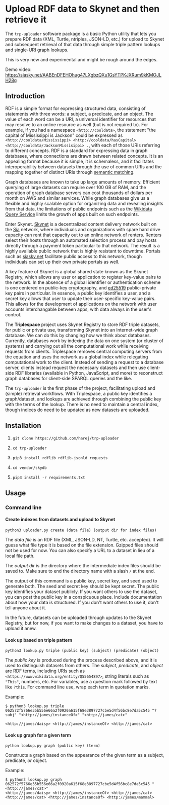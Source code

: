 # Upload RDF data to Skynet and then retrieve it

The `trp-uploader` software package is a basic Python utility that lets you prepare RDF data (XML, Turtle, ntriples, JSON-LD, etc.) for upload to Skynet and subsequent retrieval of that data through simple triple pattern lookups and single-URI graph lookups.

This is very new and experimental and might be rough around the edges.

Demo video: https://siasky.net/AABEnDFEHOhug47LXgbzQXu1GsYTPKJXRum9kKMOJLH28g

## Introduction
RDF is a simple format for expressing structured data, consisting of statements with three words: a subject, a predicate, and an object. The value of each word can be a URI, a universal identifier for resources that may resolve to an online resource as well (but is not required to). For example, if you had a namespace `<http://cooldata>`, the statement "the capital of Mississippi is Jackson" could be expressed as `<http://cooldata/Mississippi> <http://cooldata/hasCapital> <http://cooldata/JacksonMissisippi> .`, with each of those URIs referring to different concepts. RDF is a standard for expressing data in graph databases, where connections are drawn between related concepts. It is an appealing format because it is simple, it is schemaless, and it facilitates interoperability between datasets through the use of common URIs and the mapping together of distinct URIs through [semantic matching](https://en.wikipedia.org/wiki/Semantic_matching).

Graph databases are known to take up large amounts of memory. Efficient querying of large datasets can require over 100 GB of RAM, and the operation of graph database servers can cost thousands of dollars per month on AWS and similar services. While graph databases give us a flexible and highly scalable option for organizing data and revealing insights from that data, the limitations of public endpoints such as the [Wikidata Query Service](https://query.wikidata.org) limits the growth of apps built on such endpoints.

Enter Skynet. [Skynet](https://siasky.net) is a decentralized content delivery network built on the [Sia](https://sia.tech) network, where individuals and organizations with spare hard drive capacity can rent that capacity out to an online network of renters. Renters select their hosts through an automated selection process and pay hosts directly through a payment token particular to that network. The result is a highly available public network that is highly resistant to downtime. Portals such as [siasky.net](https://siasky.net) facilitate public access to this network, though individuals can set up their own private portals as well.

A key feature of Skynet is a global shared state known as the Skynet Registry, which allows any user or application to register key-value pairs to the network. In the absence of a global identifier or authentication scheme is one centered on public-key cryptography, and [ed25519](https://ed25519.cr.yp.to) public-private key pairs in particular. In essence, a public key identifies a user, and a secret key allows that user to update their user-specific key-value pairs. This allows for the development of applications on the network with user accounts interchangable between apps, with data always in the user's control.

The **Triplespace** project uses Skynet Registry to store RDF triple datasets, for public or private use, transforming Skynet into an Internet-wide graph database. We can do this by changing how we think about databases. Currently, databases work by indexing the data on one system (or cluster of systems) and carrying out all the computational work while receiving requests from clients. Triplespace removes central computing servers from the equation and uses the network as a global index while relegating computational work to the client. Instead of sending a request to a database server, clients instead request the necessary datasets and then use client-side RDF libraries (available in Python, JavaScript, and more) to reconstruct graph databases for client-side SPARQL queries and the like.

The `trp-uploader` is the first phase of the project, facilitating upload and (simple) retrieval workflows. With Triplespace, a public key identifies a graph/dataset, and lookups are achieved through combining the public key with the terms of the lookup. There is no need to maintain a central index, though indices do need to be updated as new datasets are uploaded.

## Installation

1. `git clone https://github.com/harej/trp-uploader`

2. `cd trp-uploader`

3. `pip3 install rdflib rdflib-jsonld requests`

4. `cd vendor/skydb`

5. `pip3 install -r requirements.txt`

## Usage

### Command line

#### Create indexes from datasets and upload to Skynet

`python3 uploader.py create (data file) (output dir for index files)`

The *data file* is an RDF file (XML, JSON-LD, NT, Turtle, etc. accepted). It will guess what file type it is based on the file extension. Gzipped files should not be used for now. You can also specify a URL to a dataset in lieu of a local file path.

The *output dir* is the directory where the intermediate index files should be saved to. Make sure to end the directory name with a slash `/` at the end.

The output of this command is a public key, secret key, and seed used to generate both. The seed and secret key should be kept secret. The public key identifies your dataset publicly. If you want others to use the dataset, you can post the public key in a conspicuous place. Include documentation about how your data is structured. If you don't want others to use it, don't tell anyone about it.

In the future, datasets can be uploaded through updates to the Skynet Registry, but for now, if you want to make changes to a dataset, you have to upload it anew.

#### Look up based on triple pattern

`python3 lookup.py triple (public key) (subject) (predicate) (object)`

The *public key* is produced during the process described above, and it is used to distinguish datasets from others. The *subject*, *predicate*, and *object* are RDF terms, including URIs such as `<https://www.wikidata.org/entity/Q55654897>`, string literals such as `"This"`, numbers, etc. For variables, use a question mark followed by text like `?this`. For command line use, wrap each term in quotation marks.

Example:

```
$ python3 lookup.py triple 062572f5766e35b556e66a2f0920a615f68e3897727cbe5d4f56bc8e7da5c545 "?subj" "<http://james/instanceOf>" "<http://james/cat>"

<http://james/daisy> <http://james/instanceOf> <http://james/cat>
```

#### Look up graph for a given term

`python lookup.py graph (public key) (term)`

Constructs a graph based on the appearance of the given term as a subject, predicate, *or* object.

Example:
````
$ python3 lookup.py graph 062572f5766e35b556e66a2f0920a615f68e3897727cbe5d4f56bc8e7da5c545 "<http://james/cat>"                                                 
<http://james/daisy> <http://james/instanceOf> <http://james/cat>
<http://james/cat> <http://james/instanceOf> <http://james/mammal>
````
